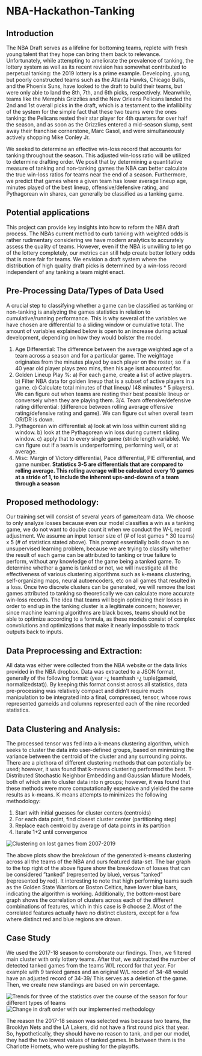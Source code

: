 # NBA-Hackathon-Tanking
## Introduction 
The NBA Draft serves as a lifeline for bottoming teams, replete with fresh young talent that they hope can bring them back to relevance. Unfortunately, while attempting to ameliorate the prevalence of tanking, the lottery system as well as its recent revision has somewhat contributed to perpetual tanking: the 2019 lottery is a prime example. Developing, young, but poorly constructed teams such as the Atlanta Hawks, Chicago Bulls, and the Phoenix Suns, have looked to the draft to build their teams, but were only able to land the 8th, 7th, and 6th picks, respectively. Meanwhile, teams like the Memphis Grizzlies and the New Orleans Pelicans landed the 2nd and 1st overall picks in the draft, which is a testament to the infallibility of the system for the simple fact that these two teams were the ones tanking: the Pelicans rested their star player for 4th quarters for over half the season, and as soon as the Grizzlies entered a mid-season slump, sent away their franchise cornerstone, Marc Gasol, and were simultaneously actively shopping Mike Conley Jr.

We seeked to determine an effective win-loss record that accounts for tanking throughout the season. This adjusted win-loss ratio will be utilized to determine drafting order. We posit that by determining a quantitative measure of tanking and non-tanking games the NBA can better calculate the true win-loss ratios for teams near the end of a season. Furthermore, we predict that games where a given team has lower average lineup age, minutes played of the best lineup, offensive/defensive rating, and Pythagorean win shares, can generally be
classified as a tanking game.

## Potential applications 
This project can provide key insights into how to reform the NBA draft process. The NBAs current method to curb tanking with weighted odds is rather rudimentary considering we have modern analytics to accurately assess the quality of teams. However, even if the NBA is unwilling to let go of the lottery completely, our metrics can still help create better lottery odds that is more fair for teams. We envision a draft system where the distribution of high quality draft picks is determined by a win-loss record independent of any tanking a team might enact.

## Pre-Processing Data/Types of Data Used 
A crucial step to classifying whether a game can be classified as tanking or non-tanking is analyzing the games statistics in relation to cumulative/running performance. This is why several of the variables we have chosen are differential to a sliding window or cumulative total. The amount of variables explained below is open to an increase during actual development, depending on how they would bolster the
model.

1. Age Differential: The difference between the average weighted age of a team across a
season and for a particular game. The weightage originates from the minutes played by each
player on the roster, so if a 40 year old player plays zero mins, then his age isnt accounted for.
2. Golden Lineup Play %: a) For each game, create a list of active players. b) Filter NBA
data for golden lineup that is a subset of active players in a game. c) Calculate total minutes
of that lineup/ (48 minutes * 5 players). We can figure out when teams are resting their best
possible lineup or conversely when they are playing them.
3/4. Team offensive/defensive rating differential: (difference between rolling average offensive rating/defensive rating and game). We can figure out when overall team OR/DR is
down.
5. Pythagorean win differential: a) look at win loss within current sliding window. b) look
at the Pythagorean win loss during current sliding window. c) apply that to every single game
(stride length variable). We can figure out if a team is underperforming, performing well, or at
average.
6. Misc: Margin of Victory differential, Pace differential, PIE differential, and game number.
**Statistics 3-5 are differentials that are compared to rolling average. This rolling average
will be calculated every 10 games at a stride of 1, to include the inherent ups-and-downs of a
team through a season**

## Proposed methodology: 
Our training set will consist of several years of game/team data.
We choose to only analyze losses because even our model classifies a win as a tanking game,
we do not want to double count it when we conduct the W-L record adjustment. We assume
an input tensor size of (# of lost games * 30 teams) x 5 (# of statistics stated above). This
prompt essentially boils down to an unsupervised learning problem, because we are trying to
classify whether the result of each game can be attributed to tanking or true failure to perform,
without any knowledge of the game being a tanked game.
To determine whether a game is tanked or not, we will investigate all the effectiveness of various clustering algorithms
such as k-means clustering, self-organizing maps, neural autoencoders, etc on all games that resulted in a loss. Once two
discrete clusters can be generated, we will remove the lost
games attributed to tanking so theoretically we can calculate
more accurate win-loss records.
The idea that teams will begin optimizing their losses in
order to end up in the tanking cluster is a legitimate concern;
however, since machine learning algorithms are black boxes, teams should not be able to optimize according to a formula, as these models consist of complex convolutions and optimizations
that make it nearly impossible to track outputs back to inputs.

## Data Preprocessing and Extraction: 
All data was either were collected from the NBA
website or the data links provided in the NBA dropbox. Data was extracted to a JSON format,
generally of the following format: (year -¿ teamhash -¿ tuple(gameid, normalizedstat)). By
keeping this format consist across all statistics, data pre-processing was relatively compact and
didn’t require much manipulation to be integrated into a final, compressed, tensor, whose rows
represented gameids and columns represented each of the nine recorded statistics.

## Data Clustering and Analysis: 
The processed tensor was fed into a k-means clustering
algorithm, which seeks to cluster the data into user-defined groups, based on minimizing the
variance between the centroid of the cluster and any surrounding points. There are a plethora
of different clustering methods that can potentially be used; however, it was found that k-means
clustering performed the best. T-Distributed Stochastic Neighbor Embedding and Gaussian
Mixture Models, both of which aim to cluster data into n groups; however, it was found that
these methods were more computationally expensive and yielded the same results as k-means.
K-means attempts to minimizes the following methodology:
1. Start with initial guesses for cluster centers (centroids)
2. For each data point, find closest cluster center (partitioning step)
3. Replace each centroid by average of data points in its partition
4. Iterate 1+2 until convergence

![Clustering on lost games from 2007-2019](https://i.imgur.com/goVPLhg.png)

The above plots show the breakdown of the generated k-means clustering across all the
teams of the NBA and ours featured data-set. The bar graph to the top right of the above
figure show the breakdown of losses that can be considered ”tanked” (represented by blue),
versus ”tanked” (represented by red). It interesting to note that high performing teams such
as the Golden State Warriors or Boston Celtics, have lower blue bars, indicating the algorithm
is working. Additionally, the bottom-most bare graph shows the correlation of clusters across
each of the different combinations of features, which in this case is 9 choose 2. Most of the
correlated features actually have no distinct clusters, except for a few where distinct red and
blue regions are drawn.

## Case Study
We used the 2017-18 season to corroborate our findings. Then, we filtered
main cluster with only lottery teams. After that, we subtracted the number of detected tanked
games from the teams W/L record for that year. For example with 9 tanked games and an
original W/L record of 34-48 would have an adjusted record of 34-39/ This serves as a deletion
of the game. Then, we create new standings are based on win percentage.

![Trends for three of the statistics over the course of the season for four different types of teams](https://i.imgur.com/130DEK0.png)
![Change in draft order with our implemented methodology](https://i.imgur.com/3ctIybn.png)

The reason the 2017-18 season was selected was because two teams, the Brooklyn Nets and the LA Lakers, did not have a first round pick that year. So, hypothetically, they should have no reason to tank, and per our model, they had the two lowest values of tanked games. In between them is the Charlotte Hornets, who were pushing for the playoffs. 







